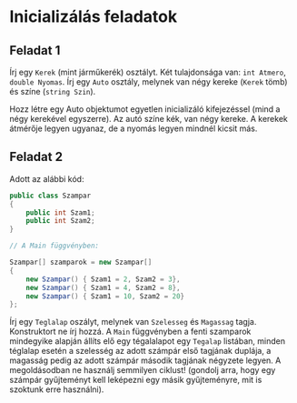 # Inicializálás feladatok

## Feladat 1

Írj egy `Kerek` (mint járműkerék) osztályt. Két tulajdonsága van: `int Atmero`, `double Nyomas`. Írj egy `Auto` osztály, melynek van négy kereke (`Kerek` tömb) és színe (`string Szin`).

Hozz létre egy Auto objektumot egyetlen inicializáló kifejezéssel (mind a négy kerekével egyszerre). Az autó színe kék, van négy kereke. A kerekek átmérője legyen ugyanaz, de a nyomás legyen mindnél kicsit más.

## Feladat 2

Adott az alábbi kód:

```csharp
public class Szampar
{
    public int Szam1;
    public int Szam2;
}

// A Main függvényben:

Szampar[] szamparok = new Szampar[]
{
    new Szampar() { Szam1 = 2, Szam2 = 3},
    new Szampar() { Szam1 = 4, Szam2 = 8},
    new Szampar() { Szam1 = 10, Szam2 = 20}
};

```

Írj egy `Teglalap` oszályt, melynek van `Szelesseg` és `Magassag` tagja. Konstruktort ne írj hozzá.
A `Main` függvényben a fenti szamparok mindegyike alapján állíts elő egy tégalalapot egy `Tegalap` listában, minden téglalap esetén a szelesség az adott számpár első tagjának duplája, a magasság pedig az adott számpár második tagjának négyzete legyen.
A megoldásodban ne használj semmilyen ciklust! (gondolj arra, hogy egy számpár gyűjteményt kell leképezni egy másik gyűjteményre, mit is szoktunk erre használni).